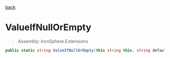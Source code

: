 ﻿

[back](/IronSphere.Extensions/types/StringExtension)

# ValueIfNullOrEmpty

> Assembly: IronSphere.Extensions

```csharp
public static string ValueIfNullOrEmpty(this string this, string defaultValue)
```



 